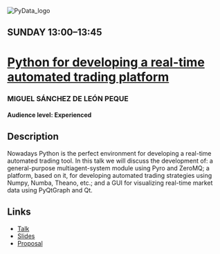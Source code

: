 ![PyData_logo](http://pydata.org/madrid2016/static/images/pydata-logo-madrid-2016.png)

## SUNDAY 13:00–13:45
# [Python for developing a real-time automated trading platform](https://www.youtube.com/watch?v=QkptVjmT_CA)

### MIGUEL SÁNCHEZ DE LEÓN PEQUE
#### Audience level: Experienced
## Description

Nowadays Python is the perfect environment for developing a real-time automated trading tool. In this talk we will discuss the development of: a general-purpose multiagent-system module using Pyro and ZeroMQ; a platform, based on it, for developing automated trading strategies using Numpy, Numba, Theano, etc.; and a GUI for visualizing real-time market data using PyQtGraph and Qt.

## Links

- [Talk](https://www.youtube.com/watch?v=QkptVjmT_CA)
- [Slides](https://peque.github.io/PyData-Madrid-2016/)
- [Proposal](http://pydata.org/madrid2016/schedule/presentation/11/)
